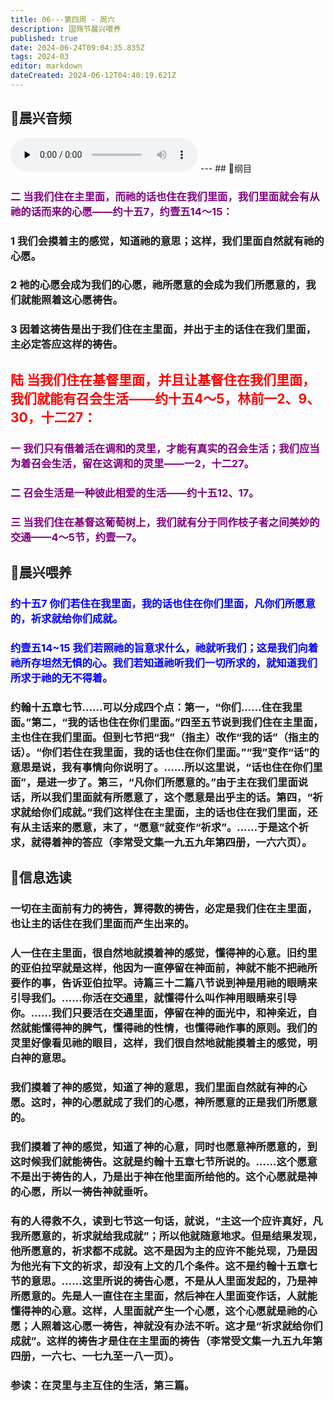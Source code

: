 ```yaml
---
title: 06---第四周 · 周六
description: 国殇节晨兴喂养
published: true
date: 2024-06-24T09:04:35.835Z
tags: 2024-03
editor: markdown
dateCreated: 2024-06-12T04:40:19.621Z
---
```


## 🎵晨兴音频
<audio id="audio" controls="" preload="none">
      <source id="mp3" src="/2024-03/week4/week4day6.mp3">
</audio>
---
## 📖纲目

### <font color=purple>二    当我们住在主里面，而祂的话也住在我们里面，我们里面就会有从祂的话而来的心愿——约十五7，约壹五14～15：</font>

### 1    我们会摸着主的感觉，知道祂的意思；这样，我们里面自然就有祂的心愿。

### 2    衪的心愿会成为我们的心愿，祂所愿意的会成为我们所愿意的，我们就能照着这心愿祷告。

### 3    因着这祷告是出于我们住在主里面，并出于主的话住在我们里面，主必定答应这样的祷告。

## <font color=red>陆    当我们住在基督里面，并且让基督住在我们里面，我们就能有召会生活——约十五4～5，林前一2、9、30，十二27：</font>

### <font color=purple>一    我们只有借着活在调和的灵里，才能有真实的召会生活；我们应当为着召会生活，留在这调和的灵里——一2，十二27。</font>

### <font color=purple>二    召会生活是一种彼此相爱的生活——约十五12、17。</font>

### <font color=purple>三    当我们住在基督这葡萄树上，我们就有分于同作枝子者之间美妙的交通——4～5节，约壹一7。</font>

## 📖晨兴喂养

### <font color=blue>约十五7    你们若住在我里面，我的话也住在你们里面，凡你们所愿意的，祈求就给你们成就。</font>

### <font color=blue>约壹五14~15    我们若照祂的旨意求什么，祂就听我们；这是我们向着祂所存坦然无惧的心。我们若知道祂听我们一切所求的，就知道我们所求于祂的无不得着。</font>

### 约翰十五章七节……可以分成四个点：第一，“你们……住在我里面。”第二，“我的话也住在你们里面。”四至五节说到我们住在主里面，主也住在我们里面。但到七节把“我”（指主）改作“我的话”（指主的话）。“你们若住在我里面，我的话也住在你们里面。”“我”变作“话”的意思是说，我有事情向你说明了。……所以这里说，“话也住在你们里面”，是进一步了。第三，“凡你们所愿意的。”由于主在我们里面说话，所以我们里面就有所愿意了，这个愿意是出乎主的话。第四，“祈求就给你们成就。”我们这样住在主里面，主的话也住在我们里面，还有从主话来的愿意，末了，“愿意”就变作“祈求”。……于是这个祈求，就得着神的答应（李常受文集一九五九年第四册，一六六页）。

## 📖信息选读

### 一切在主面前有力的祷告，算得数的祷告，必定是我们住在主里面，也让主的话住在我们里面而产生出来的。

### 人一住在主里面，很自然地就摸着神的感觉，懂得神的心意。旧约里的亚伯拉罕就是这样，他因为一直停留在神面前，神就不能不把祂所要作的事，告诉亚伯拉罕。诗篇三十二篇八节说到神是用祂的眼睛来引导我们。……你活在交通里，就懂得什么叫作神用眼睛来引导你。……我们只要活在交通里面，停留在神的面光中，和神亲近，自然就能懂得神的脾气，懂得祂的性情，也懂得祂作事的原则。我们的灵里好像看见祂的眼目，这样，我们很自然地就能摸着主的感觉，明白神的意思。

### 我们摸着了神的感觉，知道了神的意思，我们里面自然就有神的心愿。这时，神的心愿就成了我们的心愿，神所愿意的正是我们所愿意的。

### 我们摸着了神的感觉，知道了神的心意，同时也愿意神所愿意的，到这时候我们就能祷告。这就是约翰十五章七节所说的。……这个愿意不是出于祷告的人，乃是出于神在他里面所给他的。这个心愿就是神的心愿，所以一祷告神就垂听。

### 有的人得救不久，读到七节这一句话，就说，“主这一个应许真好，凡我所愿意的，祈求就给我成就”；所以他就随意地求。但是结果发现，他所愿意的，祈求都不成就。这不是因为主的应许不能兑现，乃是因为他光有下文的祈求，却没有上文的几个条件。这不是约翰十五章七节的意思。……这里所说的祷告心愿，不是从人里面发起的，乃是神所愿意的。先是人一直住在主里面，然后神在人里面变作话，人就能懂得神的心意。这样，人里面就产生一个心愿，这个心愿就是祂的心愿；人照着这心愿一祷告，神就没有办法不听。这才是“祈求就给你们成就”。这样的祷告才是住在主里面的祷告（李常受文集一九五九年第四册，一六七、一七九至一八一页）。

### 参读：在灵里与主互住的生活，第三篇。
<!-- Google tag (gtag.js) -->
<script async src="https://www.googletagmanager.com/gtag/js?id=G-1P8709Z16T"></script>
<script>
  window.dataLayer = window.dataLayer || [];
  function gtag(){dataLayer.push(arguments);}
  gtag('js', new Date());

  gtag('config', 'G-1P8709Z16T');
</script>